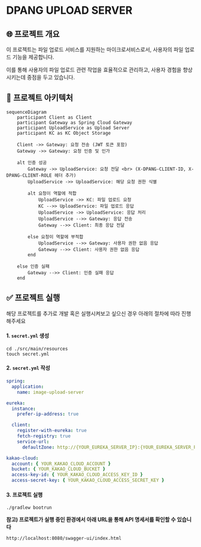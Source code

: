# DPANG UPLOAD SERVER

## 🌐 프로젝트 개요

이 프로젝트는 파일 업로드 서비스를 지원하는 마이크로서비스로서, 사용자의 파일 업로드 기능을 제공합니다.

이를 통해 사용자의 파일 업로드 관련 작업을 효율적으로 관리하고, 사용자 경험을 향상시키는데 중점을 두고 있습니다.

## 🔀 프로젝트 아키텍처

```mermaid
sequenceDiagram
    participant Client as Client
    participant Gateway as Spring Cloud Gateway
    participant UploadService as Upload Server
    participant KC as KC Object Storage
    
    Client ->> Gateway: 요청 전송 (JWT 토큰 포함)
    Gateway ->> Gateway: 요청 인증 및 인가

    alt 인증 성공
        Gateway ->> UploadService: 요청 전달 <br> (X-DPANG-CLIENT-ID, X-DPANG-CLIENT-ROLE 헤더 추가)
        UploadService ->> UploadService: 해당 요청 권한 식별

        alt 요청이 역할에 적합
            UploadService ->> KC: 파일 업로드 요청
            KC -->> UploadService: 파일 업로드 응답
            UploadService ->> UploadService: 응답 처리
            UploadService -->> Gateway: 응답 전송
            Gateway -->> Client: 최종 응답 전달

        else 요청이 역할에 부적합
            UploadService -->> Gateway: 사용자 권한 없음 응답
            Gateway -->> Client: 사용자 권한 없음 응답
        end

    else 인증 실패
        Gateway -->> Client: 인증 실패 응답
    end

```

## ✅ 프로젝트 실행

해당 프로젝트를 추가로 개발 혹은 실행시켜보고 싶으신 경우 아래의 절차에 따라 진행해주세요

#### 1. `secret.yml` 생성

```commandline
cd ./src/main/resources
touch secret.yml
```

#### 2. `secret.yml` 작성

```yaml
spring:
  application:
    name: image-upload-server

eureka:
  instance:
    prefer-ip-address: true

  client:
    register-with-eureka: true
    fetch-registry: true
    service-url:
      defaultZone: http://{YOUR_EUREKA_SERVER_IP}:{YOUR_EUREKA_SERVER_PORT}/eureka/

kakao-cloud:
  account: { YOUR_KAKAO_CLOUD_ACCOUNT }
  bucket: { YOUR_KAKAO_CLOUD_BUCKET }
  access-key-id: { YOUR_KAKAO_CLOUD_ACCESS_KEY_ID }
  access-secret-key: { YOUR_KAKAO_CLOUD_ACCESS_SECRET_KEY }
```

#### 3. 프로젝트 실행

```commandline
./gradlew bootrun
```

**참고) 프로젝트가 실행 중인 환경에서 아래 URL을 통해 API 명세서를 확인할 수 있습니다**

```commandline
http://localhost:8080/swagger-ui/index.html
```